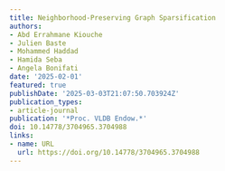 ```yaml
---
title: Neighborhood-Preserving Graph Sparsification
authors:
- Abd Errahmane Kiouche
- Julien Baste
- Mohammed Haddad
- Hamida Seba
- Angela Bonifati
date: '2025-02-01'
featured: true
publishDate: '2025-03-03T21:07:50.703924Z'
publication_types:
- article-journal
publication: '*Proc. VLDB Endow.*'
doi: 10.14778/3704965.3704988
links:
- name: URL
  url: https://doi.org/10.14778/3704965.3704988
---
```

